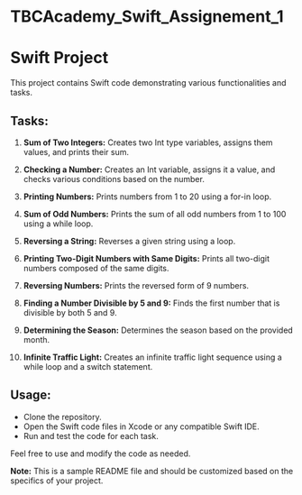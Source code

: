 # TBCAcademy_Swift_Assignement_1

# Swift Project

This project contains Swift code demonstrating various functionalities and tasks.

## Tasks:

1. **Sum of Two Integers:**
   Creates two Int type variables, assigns them values, and prints their sum.

2. **Checking a Number:**
   Creates an Int variable, assigns it a value, and checks various conditions based on the number.

3. **Printing Numbers:**
   Prints numbers from 1 to 20 using a for-in loop.

4. **Sum of Odd Numbers:**
   Prints the sum of all odd numbers from 1 to 100 using a while loop.

5. **Reversing a String:**
   Reverses a given string using a loop.

6. **Printing Two-Digit Numbers with Same Digits:**
   Prints all two-digit numbers composed of the same digits.

7. **Reversing Numbers:**
   Prints the reversed form of 9 numbers.

8. **Finding a Number Divisible by 5 and 9:**
   Finds the first number that is divisible by both 5 and 9.

9. **Determining the Season:**
   Determines the season based on the provided month.

10. **Infinite Traffic Light:**
    Creates an infinite traffic light sequence using a while loop and a switch statement.

## Usage:
- Clone the repository.
- Open the Swift code files in Xcode or any compatible Swift IDE.
- Run and test the code for each task.

Feel free to use and modify the code as needed.

**Note:** This is a sample README file and should be customized based on the specifics of your project.

